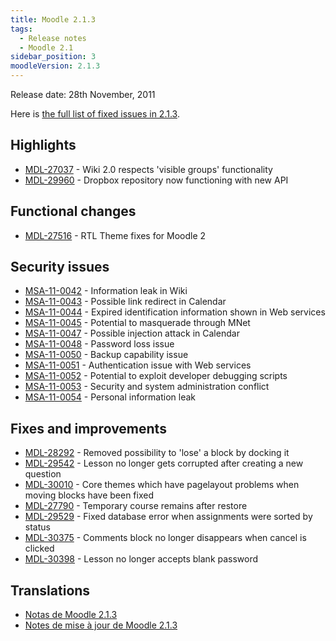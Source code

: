 ```yaml
---
title: Moodle 2.1.3
tags:
  - Release notes
  - Moodle 2.1
sidebar_position: 3
moodleVersion: 2.1.3
---
```

Release date: 28th November, 2011

Here is [the full list of fixed issues in 2.1.3](http://moodle.atlassian.net/secure/IssueNavigator!executeAdvanced.jspa?jqlQuery=project+%3D+mdl+AND+resolution+%3D+fixed+AND+fixVersion+in+%28%222.1.3%22%29+ORDER+BY+priority+DESC&runQuery=true&clear=true).

## Highlights

- [MDL-27037](https://moodle.atlassian.net/browse/MDL-27037) - Wiki 2.0 respects 'visible groups' functionality
- [MDL-29960](https://moodle.atlassian.net/browse/MDL-29960) - Dropbox repository now functioning with new API

## Functional changes

- [MDL-27516](https://moodle.atlassian.net/browse/MDL-27516) - RTL Theme fixes for Moodle 2

## Security issues

- [MSA-11-0042](http://moodle.org/mod/forum/discuss.php?d=191747) - Information leak in Wiki
- [MSA-11-0043](http://moodle.org/mod/forum/discuss.php?d=191748) - Possible link redirect in Calendar
- [MSA-11-0044](http://moodle.org/mod/forum/discuss.php?d=191750) - Expired identification information shown in Web services
- [MSA-11-0045](http://moodle.org/mod/forum/discuss.php?d=191751) - Potential to masquerade through MNet
- [MSA-11-0047](http://moodle.org/mod/forum/discuss.php?d=191754) - Possible injection attack in Calendar
- [MSA-11-0048](http://moodle.org/mod/forum/discuss.php?d=191755) - Password loss issue
- [MSA-11-0050](http://moodle.org/mod/forum/discuss.php?d=191758) - Backup capability issue
- [MSA-11-0051](http://moodle.org/mod/forum/discuss.php?d=191759) - Authentication issue with Web services
- [MSA-11-0052](http://moodle.org/mod/forum/discuss.php?d=191760) - Potential to exploit developer debugging scripts
- [MSA-11-0053](http://moodle.org/mod/forum/discuss.php?d=191761) - Security and system administration conflict
- [MSA-11-0054](http://moodle.org/mod/forum/discuss.php?d=191762) - Personal information leak

## Fixes and improvements

- [MDL-28292](https://moodle.atlassian.net/browse/MDL-28292) - Removed possibility to 'lose' a block by docking it
- [MDL-29542](https://moodle.atlassian.net/browse/MDL-29542) - Lesson no longer gets corrupted after creating a new question
- [MDL-30010](https://moodle.atlassian.net/browse/MDL-30010) - Core themes which have pagelayout problems when moving blocks have been fixed
- [MDL-27790](https://moodle.atlassian.net/browse/MDL-27790) - Temporary course remains after restore
- [MDL-29529](https://moodle.atlassian.net/browse/MDL-29529) - Fixed database error when assignments were sorted by status
- [MDL-30375](https://moodle.atlassian.net/browse/MDL-30375) - Comments block no longer disappears when cancel is clicked
- [MDL-30398](https://moodle.atlassian.net/browse/MDL-30398) - Lesson no longer accepts blank password

## Translations

- [Notas de Moodle 2.1.3](https://docs.moodle.org/es/Notas_de_Moodle_2.1.3)
- [Notes de mise à jour de Moodle 2.1.3](https://docs.moodle.org/fr/Notes_de_mise_à_jour_de_Moodle_2.1.3)
